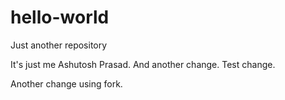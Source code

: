 # hello-world
Just another repository

It's just me Ashutosh Prasad.
And another change.
Test change.

Another change using fork.
